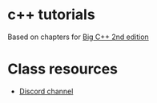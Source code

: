# c++ tutorials

Based on chapters for [Big C++ 2nd edition](https://www.wiley.com/en-us/Big+C%2B%2B%2C+2nd+Edition-p-9780470383285)

# Class resources
- [Discord channel](https://discordapp.com/channels/293440921712721920/352098493361291266)
